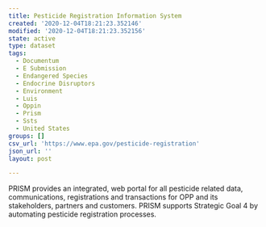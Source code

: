 ```yaml
---
title: Pesticide Registration Information System
created: '2020-12-04T18:21:23.352146'
modified: '2020-12-04T18:21:23.352156'
state: active
type: dataset
tags:
  - Documentum
  - E Submission
  - Endangered Species
  - Endocrine Disruptors
  - Environment
  - Luis
  - Oppin
  - Prism
  - Ssts
  - United States
groups: []
csv_url: 'https://www.epa.gov/pesticide-registration'
json_url: ''
layout: post

---
```

PRISM provides an integrated, web portal for all pesticide related data, communications, registrations and transactions for OPP and its stakeholders, partners and customers. PRISM supports Strategic Goal 4 by automating pesticide registration processes.
